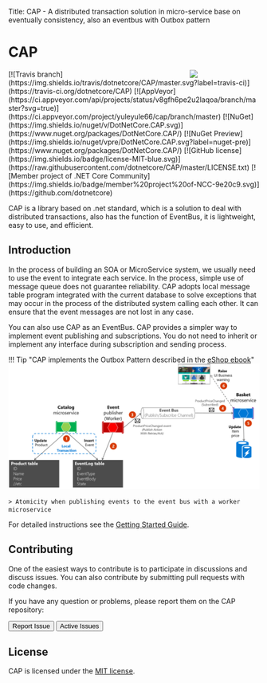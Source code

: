Title: CAP - A distributed transaction solution in micro-service base on eventually consistency, also an eventbus with Outbox pattern

# CAP

<img width="140" align="right" src="https://cap.dotnetcore.xyz/img/logo.svg">
[![Travis branch](https://img.shields.io/travis/dotnetcore/CAP/master.svg?label=travis-ci)](https://travis-ci.org/dotnetcore/CAP)
[![AppVeyor](https://ci.appveyor.com/api/projects/status/v8gfh6pe2u2laqoa/branch/master?svg=true)](https://ci.appveyor.com/project/yuleyule66/cap/branch/master)
[![NuGet](https://img.shields.io/nuget/v/DotNetCore.CAP.svg)](https://www.nuget.org/packages/DotNetCore.CAP/)
[![NuGet Preview](https://img.shields.io/nuget/vpre/DotNetCore.CAP.svg?label=nuget-pre)](https://www.nuget.org/packages/DotNetCore.CAP/)
[![GitHub license](https://img.shields.io/badge/license-MIT-blue.svg)](https://raw.githubusercontent.com/dotnetcore/CAP/master/LICENSE.txt)
[![Member project of .NET Core Community](https://img.shields.io/badge/member%20project%20of-NCC-9e20c9.svg)](https://github.com/dotnetcore)

CAP is a library based on .net standard, which is a solution to deal with distributed transactions, also has the function of EventBus, it is lightweight, easy to use, and efficient.

## Introduction

In the process of building an SOA or MicroService system, we usually need to use the event to integrate each service. In the process, simple use of message queue does not guarantee reliability. CAP adopts local message table program integrated with the current database to solve exceptions that may occur in the process of the distributed system calling each other. It can ensure that the event messages are not lost in any case.

You can also use CAP as an EventBus. CAP provides a simpler way to implement event publishing and subscriptions. You do not need to inherit or implement any interface during subscription and sending process.

!!! Tip "CAP implements the Outbox Pattern described in the [eShop ebook](https://docs.microsoft.com/en-us/dotnet/standard/microservices-architecture/multi-container-microservice-net-applications/subscribe-events#designing-atomicity-and-resiliency-when-publishing-to-the-event-bus)"
    <img src="img/architecture-eshop.png">

    > Atomicity when publishing events to the event bus with a worker microservice


For detailed instructions see the [Getting Started Guide][1].

  [1]: user-guide/en/getting-started/quick-start.md

## Contributing

One of the easiest ways to contribute is to participate in discussions and discuss issues. You can also contribute by submitting pull requests with code changes.

If you have any question or problems, please report them on the CAP repository:

<a href="https://github.com/dotnetcore/cap/issues/new"><button data-md-color-primary="purple"><i class="fa fa-github fa-2x"></i> Report Issue</button></a>
<a href="https://github.com/dotnetcore/cap/issues"><button data-md-color-primary="purple" type="submit"> Active Issues <i class="fa fa-github fa-2x"></i></button></a>

## License

CAP is licensed under the [MIT license](about/license.md).
